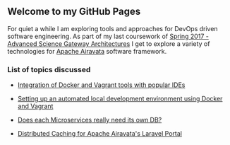 ## Welcome to my GitHub Pages

For quiet a while I am exploring tools and approaches for DevOps driven software engineering. As part of my last coursework of [Spring 2017 - Advanced Science Gateway Architectures](http://courses.airavata.org/) I get to explore a variety of technologies for [Apache Airavata](https://airavata.apache.org/) software framework. 


### List of topics discussed

<!---
- [DevOps culture for Apache Airavata](docs/devops-culture-for-airavata.md)
--->

- [Integration of Docker and Vagrant tools with popular IDEs](docs/docker-and-vagrant-with-IDE.md)

- [Setting up an automated local development environment using Docker and Vagrant](docs/dev-environment.md) 

- [Does each Microservices really need its own DB?](docs/does-each-Microservices-really-need-its-own-database.md)

- [Distributed Caching for Apache Airavata's Laravel Portal](docs/distributed-caching.md)
